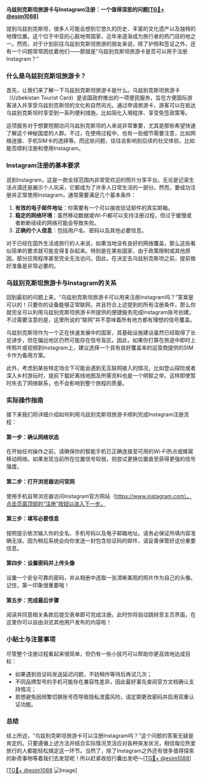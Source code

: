 **乌兹别克斯坦旅游卡与Instagram注册：一个值得深思的问题[[TG💪+ @esim1088](https://t.me/s/esim1088)]**

提到乌兹别克斯坦，很多人可能会想到它悠久的历史、丰富的文化遗产以及独特的地理位置。这个位于中亚的心脏地带国家，近年来逐渐成为旅行者的热门目的地之一。然而，对于计划前往乌兹别克斯坦旅游的朋友来说，除了护照和签证之外，还有一个问题常常困扰着他们——那就是“乌兹别克斯坦旅游卡是否可以用于注册Instagram？”

### 什么是乌兹别克斯坦旅游卡？

首先，让我们来了解一下乌兹别克斯坦旅游卡是什么。乌兹别克斯坦旅游卡（Uzbekistan Tourist Card）是该国政府推出的一项便民服务，旨在方便国际游客进入并享受乌兹别克斯坦的文化和自然风光。通过申请旅游卡，游客可以在抵达乌兹别克斯坦时享受到一系列便利措施，比如简化入境程序、享受免签政策等。

这项服务对于想要短期访问乌兹别克斯坦的人来说非常重要，尤其是那些希望快速了解这个神秘国度的人群。不过，在使用过程中，也有一些细节需要注意，比如网络连接、手机SIM卡的选择等。而这些问题，往往会影响到后续的社交体验，比如能否顺利注册和使用Instagram。

### Instagram注册的基本要求

说到Instagram，这是一款全球范围内非常受欢迎的照片分享平台。无论是记录生活点滴还是展示个人风采，它都成为了许多人日常生活的一部分。然而，要成功注册并正常使用Instagram，通常需要满足几个基本条件：

1. **有效的电子邮件地址**：你需要有一个可以接收验证邮件的真实邮箱。
2. **稳定的网络环境**：虽然移动数据或Wi-Fi都可以支持注册过程，但过于缓慢或者断断续续的网络可能会导致失败。
3. **正确的个人信息**：包括用户名、密码以及其他必要信息。

对于已经在国外生活或旅行的人来说，如果当地没有良好的网络覆盖，那么这些看似简单的要求就可能变得复杂起来。特别是在某些国家，由于政策限制或其他原因，部分应用程序甚至完全无法访问。因此，在决定去乌兹别克斯坦之前，提前做好准备是非常必要的。

### 乌兹别克斯坦旅游卡与Instagram的关系

回到最初的问题上来，“乌兹别克斯坦旅游卡可以用来注册Instagram吗？”答案是可以的！只要你的设备能够正常联网，并且符合上述提到的所有注册条件，那么你就完全可以利用乌兹别克斯坦旅游卡所提供的便捷服务完成Instagram账号创建。不过需要注意的是，这里所说的“联网”并不意味着所有地方都有理想的信号覆盖。

乌兹别克斯坦作为一个正在快速发展中的国家，其基础设施建设虽然已经取得了长足进步，但在偏远地区仍然可能存在信号盲区。因此，如果你打算在旅途中即时上传照片或视频到Instagram上，建议选择一个具有良好覆盖率的运营商提供的SIM卡作为备用方案。

此外，考虑到某些特定场合下可能会遇到无互联网接入的情况，比如登山探险或者深入乡村游玩时，提前下载好离线地图及所需资料也是一个明智之举。这样即使暂时失去了网络联系，也不会影响到整个旅程的质量。

### 实际操作指南

接下来我们将详细介绍如何利用乌兹别克斯坦旅游卡顺利完成Instagram注册流程：

#### 第一步：确认网络状态
在开始任何操作之前，请确保你的智能手机已正确连接至可用的Wi-Fi热点或蜂窝移动网络。如果发现当前所在位置信号较弱，则尝试更换位置直至获得更强的信号强度。

#### 第二步：打开浏览器访问官网
使用手机自带浏览器访问Instagram官方网站（https://www.instagram.com）。点击页面顶部的“注册”按钮以进入下一步。

#### 第三步：填写必要信息
按照提示依次输入你的全名、手机号码以及电子邮箱地址。请务必保证所填内容准确无误，因为稍后系统会向你发送一封包含验证码的邮件，请妥善保管好这份重要信息。

#### 第四步：设置密码并上传头像
设置一个安全可靠的密码，并从相册中选取一张清晰美观的照片作为自己的头像。记住，第一印象很重要哦！

#### 第五步：完成最后步骤
阅读并同意相关条款后提交表单即可完成注册。此时你将自动跳转至主页界面，在这里你可以自由浏览其他用户发布的内容啦！

### 小贴士与注意事项

尽管整个注册过程看起来很简单，但仍有一些小技巧可以帮助你更高效地达成目标：

- 如果遇到验证码发送延迟问题，不妨稍作等待后再试几次；
- 不同品牌型号的手机可能存在兼容性差异，因此最好事先查阅官方文档确认支持情况；
- 若想避免因频繁切换账号而导致隐私泄露风险，请定期更改密码并启用双重认证功能。

### 总结

综上所述，“乌兹别克斯坦旅游卡可以注册Instagram吗？”这个问题的答案无疑是肯定的。只要遵循上述方法并结合实际情况灵活应对各种突发状况，相信每位热爱旅行的人都能轻松搞定这一环节。当然了，除了Instagram之外还有很多值得探索的新奇事物等着我们去发现呢！所以赶紧收拾行囊出发吧～[[TG💪+ @esim1088](https://t.me/s/esim1088)]

[[TG💪+ @esim1088](https://t.me/s/esim1088) ![Image](https://i.postimg.cc/4NQfJmqS/Snipaste-2025-05-13-00-14-12.png)]